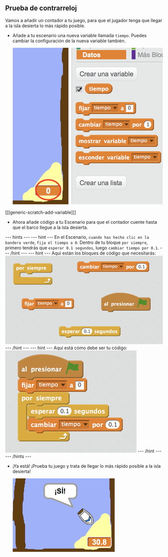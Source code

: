 ## Prueba de contrarreloj

Vamos a añadir un contador a tu juego, para que el jugador tenga que llegar a la isla desierta lo más rápido posible.

+ Añade a tu escenario una nueva variable llamada `tiempo`. Puedes cambiar la configuración de la nueva variable también.
    
    ![screenshot](images/boat-variable.png)

[[[generic-scratch-add-variable]]]

+ Ahora añade código a tu Escenario para que el contador cuente hasta que el barco llegue a la isla desierta.

--- hints --- 
--- hint --- 
En el Escenario, `cuando has hecho clic en la bandera verde`, `fija el tiempo a 0`. Dentro de tu bloque `por siempre`, primero tendrás que `esperar 0.1 segundos`, luego `cambiar tiempo por 0.1`. 
--- /hint --- 
--- hint --- 
Aquí están los bloques de código que necesitarás: 
![screenshot](images/boat-time-blocks.png) 
--- /hint --- 
--- hint --- 
Aquí está cómo debe ser tu código: 
![screenshot](images/boat-time-code.png) 
--- /hint --- 
--- /hints ---

+ ¡Ya está! ¡Prueba tu juego y trata de llegar lo más rápido posible a la isla desierta!
    
    ![screenshot](images/boat-variable-test.png)

